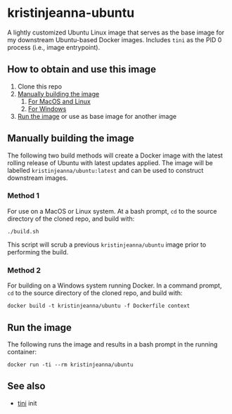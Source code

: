 # kristinjeanna-ubuntu

A lightly customized Ubuntu Linux image that serves as the base image for my downstream Ubuntu-based Docker images. Includes `tini` as the PID 0 process (i.e., image entrypoint).

## How to obtain and use this image

1. Clone this repo
1. [Manually building the image](#building-the-image)
    1. [For MacOS and Linux](#method-1)
    1. [For Windows](#method-2)
1. [Run the image](#run-the-image) or use as base image for another image

## Manually building the image

The following two build methods will create a Docker image with the latest rolling release of Ubuntu with latest updates applied. The image will be labelled `kristinjeanna/ubuntu:latest` and can be used to construct downstream images.

### Method 1

For use on a MacOS or Linux system. At a bash prompt, `cd` to the source directory of the cloned repo, and build with:

```
./build.sh
```

This script will scrub a previous `kristinjeanna/ubuntu` image prior to performing the build.

### Method 2

For building on a Windows system running Docker. In a command prompt, `cd` to the source directory of the cloned repo, and build with:

```
docker build -t kristinjeanna/ubuntu -f Dockerfile context
```

## Run the image

The following runs the image and results in a bash prompt in the running container:

```
docker run -ti --rm kristinjeanna/ubuntu
```

## See also

* [tini](https://github.com/krallin/tini) init
